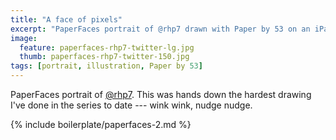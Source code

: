 ```yaml
---
title: "A face of pixels"
excerpt: "PaperFaces portrait of @rhp7 drawn with Paper by 53 on an iPad."
image: 
  feature: paperfaces-rhp7-twitter-lg.jpg
  thumb: paperfaces-rhp7-twitter-150.jpg
tags: [portrait, illustration, Paper by 53]
---
```


PaperFaces portrait of [@rhp7](http://twitter.com/rhp7). This was hands down the hardest drawing I've done in the series to date --- wink wink, nudge nudge.

{% include boilerplate/paperfaces-2.md %}